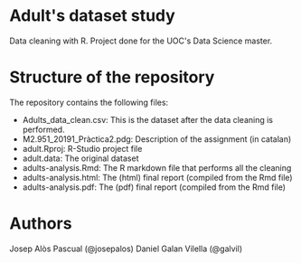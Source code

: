 # Adult's dataset study
Data cleaning with R. Project done for the UOC's Data Science master.

# Structure of the repository
The repository contains the following files:

- Adults_data_clean.csv: This is the dataset after the data cleaning is performed.
- M2.951_20191_Pràctica2.pdg: Description of the assignment (in catalan)
- adult.Rproj: R-Studio project file
- adult.data: The original dataset
- adults-analysis.Rmd: The R markdown file that performs all the cleaning
- adults-analysis.html: The (html) final report (compiled from the Rmd file)
- adults-analysis.pdf: The (pdf) final report (compiled from the Rmd file)

# Authors
Josep Alòs Pascual (@josepalos)
Daniel Galan Vilella (@galvil)
